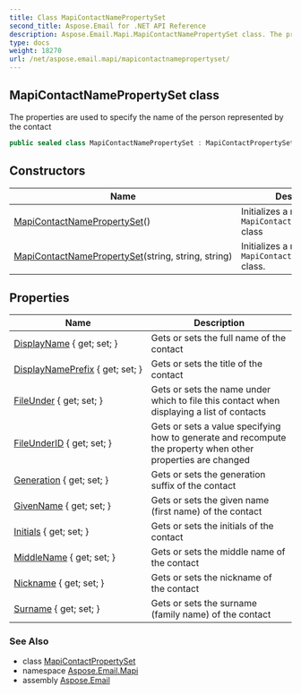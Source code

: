 ```yaml
---
title: Class MapiContactNamePropertySet
second_title: Aspose.Email for .NET API Reference
description: Aspose.Email.Mapi.MapiContactNamePropertySet class. The properties are used to specify the name of the person represented by the contact
type: docs
weight: 18270
url: /net/aspose.email.mapi/mapicontactnamepropertyset/
---
```

## MapiContactNamePropertySet class

The properties are used to specify the name of the person represented by the contact

```csharp
public sealed class MapiContactNamePropertySet : MapiContactPropertySet
```

## Constructors

| Name | Description |
| --- | --- |
| [MapiContactNamePropertySet](mapicontactnamepropertyset/#constructor)() | Initializes a new instance of `MapiContactNamePropertySet` class |
| [MapiContactNamePropertySet](mapicontactnamepropertyset/#constructor_1)(string, string, string) | Initializes a new instance of `MapiContactNamePropertySet` class. |

## Properties

| Name | Description |
| --- | --- |
| [DisplayName](../../aspose.email.mapi/mapicontactnamepropertyset/displayname/) { get; set; } | Gets or sets the full name of the contact |
| [DisplayNamePrefix](../../aspose.email.mapi/mapicontactnamepropertyset/displaynameprefix/) { get; set; } | Gets or sets the title of the contact |
| [FileUnder](../../aspose.email.mapi/mapicontactnamepropertyset/fileunder/) { get; set; } | Gets or sets the name under which to file this contact when displaying a list of contacts |
| [FileUnderID](../../aspose.email.mapi/mapicontactnamepropertyset/fileunderid/) { get; set; } | Gets or sets a value specifying how to generate and recompute the  property when other properties are changed |
| [Generation](../../aspose.email.mapi/mapicontactnamepropertyset/generation/) { get; set; } | Gets or sets the generation suffix of the contact |
| [GivenName](../../aspose.email.mapi/mapicontactnamepropertyset/givenname/) { get; set; } | Gets or sets the given name (first name) of the contact |
| [Initials](../../aspose.email.mapi/mapicontactnamepropertyset/initials/) { get; set; } | Gets or sets the initials of the contact |
| [MiddleName](../../aspose.email.mapi/mapicontactnamepropertyset/middlename/) { get; set; } | Gets or sets the middle name of the contact |
| [Nickname](../../aspose.email.mapi/mapicontactnamepropertyset/nickname/) { get; set; } | Gets or sets the nickname of the contact |
| [Surname](../../aspose.email.mapi/mapicontactnamepropertyset/surname/) { get; set; } | Gets or sets the surname (family name) of the contact |

### See Also

* class [MapiContactPropertySet](../mapicontactpropertyset/)
* namespace [Aspose.Email.Mapi](../../aspose.email.mapi/)
* assembly [Aspose.Email](../../)


